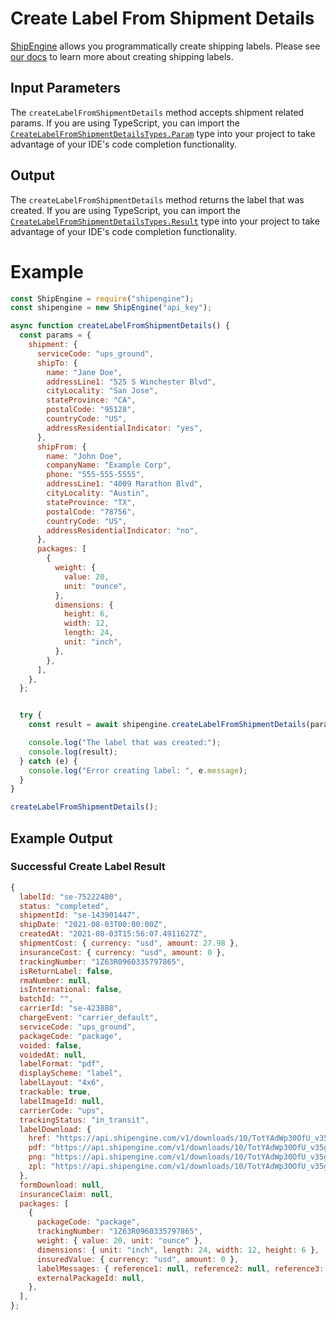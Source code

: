 Create Label From Shipment Details
======================================
[ShipEngine](www.shipengine.com) allows you programmatically create shipping labels. Please see [our docs](https://www.shipengine.com/docs/labels/create-a-label/) to learn more about creating shipping labels.

Input Parameters
-------------------------------------

The `createLabelFromShipmentDetails` method accepts shipment related params. If you are using TypeScript, you can import the [`CreateLabelFromShipmentDetailsTypes.Param`](https://github.com/ShipEngine/shipengine-js/blob/main/src/create-label-from-shipment-details/types/public-params.ts)
type into your project to take advantage of your
IDE's code completion functionality.

Output
--------------------------------
The `createLabelFromShipmentDetails` method returns the label that was created.
If you are using TypeScript, you can import the [`CreateLabelFromShipmentDetailsTypes.Result`](https://github.com/ShipEngine/shipengine-js/blob/main/src/create-label-from-shipment-details/types/public-result.ts)
type into your project to take advantage of your IDE's code completion functionality.

Example
==============================
```javascript
const ShipEngine = require("shipengine");
const shipengine = new ShipEngine("api_key");

async function createLabelFromShipmentDetails() {
  const params = {
    shipment: {
      serviceCode: "ups_ground",
      shipTo: {
        name: "Jane Doe",
        addressLine1: "525 S Winchester Blvd",
        cityLocality: "San Jose",
        stateProvince: "CA",
        postalCode: "95128",
        countryCode: "US",
        addressResidentialIndicator: "yes",
      },
      shipFrom: {
        name: "John Doe",
        companyName: "Example Corp",
        phone: "555-555-5555",
        addressLine1: "4009 Marathon Blvd",
        cityLocality: "Austin",
        stateProvince: "TX",
        postalCode: "78756",
        countryCode: "US",
        addressResidentialIndicator: "no",
      },
      packages: [
        {
          weight: {
            value: 20,
            unit: "ounce",
          },
          dimensions: {
            height: 6,
            width: 12,
            length: 24,
            unit: "inch",
          },
        },
      ],
    },
  };


  try {
    const result = await shipengine.createLabelFromShipmentDetails(params);

    console.log("The label that was created:");
    console.log(result);
  } catch (e) {
    console.log("Error creating label: ", e.message);
  }
}

createLabelFromShipmentDetails();
```

Example Output
-----------------------------------------------------

### Successful Create Label Result
```javascript
{
  labelId: "se-75222480",
  status: "completed",
  shipmentId: "se-143901447",
  shipDate: "2021-08-03T00:00:00Z",
  createdAt: "2021-08-03T15:56:07.4911627Z",
  shipmentCost: { currency: "usd", amount: 27.98 },
  insuranceCost: { currency: "usd", amount: 0 },
  trackingNumber: "1Z63R0960335797865",
  isReturnLabel: false,
  rmaNumber: null,
  isInternational: false,
  batchId: "",
  carrierId: "se-423888",
  chargeEvent: "carrier_default",
  serviceCode: "ups_ground",
  packageCode: "package",
  voided: false,
  voidedAt: null,
  labelFormat: "pdf",
  displayScheme: "label",
  labelLayout: "4x6",
  trackable: true,
  labelImageId: null,
  carrierCode: "ups",
  trackingStatus: "in_transit",
  labelDownload: {
    href: "https://api.shipengine.com/v1/downloads/10/TotYAdWp30OfU_v35gT0KQ/label-75222480.pdf",
    pdf: "https://api.shipengine.com/v1/downloads/10/TotYAdWp30OfU_v35gT0KQ/label-75222480.pdf",
    png: "https://api.shipengine.com/v1/downloads/10/TotYAdWp30OfU_v35gT0KQ/label-75222480.png",
    zpl: "https://api.shipengine.com/v1/downloads/10/TotYAdWp30OfU_v35gT0KQ/label-75222480.zpl",
  },
  formDownload: null,
  insuranceClaim: null,
  packages: [
    {
      packageCode: "package",
      trackingNumber: "1Z63R0960335797865",
      weight: { value: 20, unit: "ounce" },
      dimensions: { unit: "inch", length: 24, width: 12, height: 6 },
      insuredValue: { currency: "usd", amount: 0 },
      labelMessages: { reference1: null, reference2: null, reference3: null },
      externalPackageId: null,
    },
  ],
};
```
